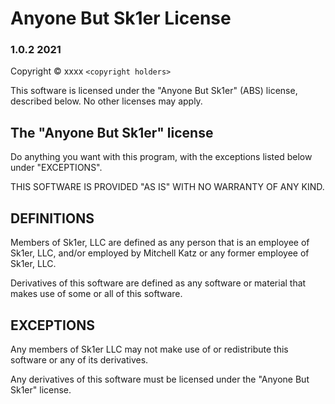 # Anyone But Sk1er License
### 1.0.2 2021

Copyright © xxxx `<copyright holders>`

This software is licensed under the "Anyone But Sk1er" (ABS) license, 
described below. No other licenses may apply.

## The "Anyone But Sk1er" license

Do anything you want with this program, with the exceptions listed 
below under "EXCEPTIONS".

THIS SOFTWARE IS PROVIDED "AS IS" WITH NO WARRANTY OF ANY KIND.

## DEFINITIONS

Members of Sk1er, LLC are defined as any person that is an employee 
of Sk1er, LLC, and/or employed by Mitchell Katz or any former employee 
of Sk1er, LLC.

Derivatives of this software are defined as any software or material 
that makes use of some or all of this software.


## EXCEPTIONS

Any members of Sk1er LLC may not make use of or redistribute this software 
or any of its derivatives.

Any derivatives of this software must be licensed under the "Anyone 
But Sk1er" license.